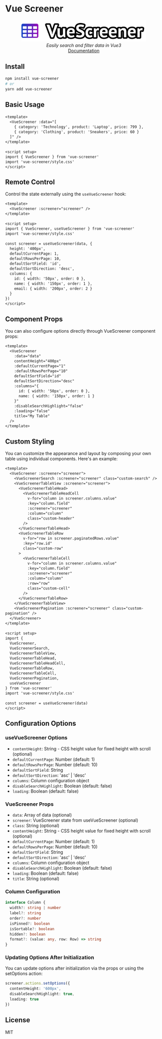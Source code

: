 # Vue Screener

<div align="center">
  <img src="https://raw.githubusercontent.com/francisashley/vue-screener/main/logo.png" alt="Logo" style="max-width: 400px;">
  <br/>
  <em>Easily search and filter data in Vue3</em>
  <br/>
  <a href="https://francisashley.github.io/vue-screener/">Documentation</a>
</div>

## Install

```bash
npm install vue-screener
# or
yarn add vue-screener
```

## Basic Usage

```vue
<template>
  <VueScreener :data="[
    { category: 'Technology', product: 'Laptop', price: 799 },
    { category: 'Clothing', product: 'Sneakers', price: 60 }
  ]" />
</template>

<script setup>
import { VueScreener } from 'vue-screener'
import 'vue-screener/style.css'
</script>
```

## Remote Control

Control the state externally using the `useVueScreener` hook:

```vue
<template>
  <VueScreener :screener="screener" />
</template>

<script setup>
import { VueScreener, useVueScreener } from 'vue-screener'
import 'vue-screener/style.css'

const screener = useVueScreener(data, {
  height: '400px',
  defaultCurrentPage: 1,
  defaultRowsPerPage: 10,
  defaultSortField: 'id',
  defaultSortDirection: 'desc',
  columns: {
    id: { width: '50px', order: 0 },
    name: { width: '150px', order: 1 },
    email: { width: '200px', order: 2 }
  }
})
</script>
```

## Component Props

You can also configure options directly through VueScreener component props:

```vue
<template>
  <VueScreener
    :data="data"
    contentHeight="400px"
    :defaultCurrentPage="1"
    :defaultRowsPerPage="10"
    defaultSortField="id"
    defaultSortDirection="desc"
    :columns="{
      id: { width: '50px', order: 0 },
      name: { width: '150px', order: 1 }
    }"
    :disableSearchHighlight="false"
    :loading="false"
    title="My Table"
  />
</template>
```

## Custom Styling

You can customize the appearance and layout by composing your own table using individual components. Here's an example:

```vue
<template>
  <VueScreener :screener="screener">
    <VueScreenerSearch :screener="screener" class="custom-search" />
    <VueScreenerTableView :screener="screener">
      <VueScreenerTableHead>
        <VueScreenerTableHeadCell
          v-for="column in screener.columns.value"
          :key="column.field"
          :screener="screener"
          :column="column"
          class="custom-header"
        />
      </VueScreenerTableHead>
      <VueScreenerTableRow
        v-for="row in screener.paginatedRows.value"
        :key="row.id"
        class="custom-row"
      >
        <VueScreenerTableCell
          v-for="column in screener.columns.value"
          :key="column.field"
          :screener="screener"
          :column="column"
          :row="row"
          class="custom-cell"
        />
      </VueScreenerTableRow>
    </VueScreenerTableView>
    <VueScreenerPagination :screener="screener" class="custom-pagination" />
  </VueScreener>
</template>

<script setup>
import {
  VueScreener,
  VueScreenerSearch,
  VueScreenerTableView,
  VueScreenerTableHead,
  VueScreenerTableHeadCell,
  VueScreenerTableRow,
  VueScreenerTableCell,
  VueScreenerPagination,
  useVueScreener
} from 'vue-screener'
import 'vue-screener/style.css'

const screener = useVueScreener(data)
</script>
```

## Configuration Options

### useVueScreener Options

* `contentHeight`: String - CSS height value for fixed height with scroll (optional)
* `defaultCurrentPage`: Number (default: 1)
* `defaultRowsPerPage`: Number (default: 10)
* `defaultSortField`: String
* `defaultSortDirection`: 'asc' | 'desc'
* `columns`: Column configuration object
* `disableSearchHighlight`: Boolean (default: false)
* `loading`: Boolean (default: false)

### VueScreener Props

* `data`: Array of data (optional)
* `screener`: VueScreener state from useVueScreener (optional)
* `class`: String (optional)
* `contentHeight`: String - CSS height value for fixed height with scroll (optional)
* `defaultCurrentPage`: Number (default: 1)
* `defaultRowsPerPage`: Number (default: 10)
* `defaultSortField`: String
* `defaultSortDirection`: 'asc' | 'desc'
* `columns`: Column configuration object
* `disableSearchHighlight`: Boolean (default: false)
* `loading`: Boolean (default: false)
* `title`: String (optional)

### Column Configuration

```ts
interface Column {
  width?: string | number
  label?: string
  order?: number
  isPinned?: boolean
  isSortable?: boolean
  hidden?: boolean
  format?: (value: any, row: Row) => string
}
```

### Updating Options After Initialization

You can update options after initialization via the props or using the setOptions action:

```ts
screener.actions.setOptions({
  contentHeight: '600px',
  disableSearchHighlight: true,
  loading: true
})
```

## License

MIT
